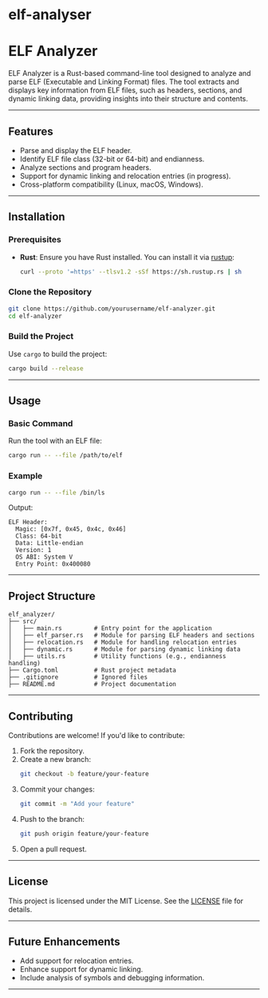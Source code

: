 # elf-analyser
# ELF Analyzer

ELF Analyzer is a Rust-based command-line tool designed to analyze and parse ELF (Executable and Linking Format) files. The tool extracts and displays key information from ELF files, such as headers, sections, and dynamic linking data, providing insights into their structure and contents.

---

## Features
- Parse and display the ELF header.
- Identify ELF file class (32-bit or 64-bit) and endianness.
- Analyze sections and program headers.
- Support for dynamic linking and relocation entries (in progress).
- Cross-platform compatibility (Linux, macOS, Windows).

---

## Installation

### Prerequisites
- **Rust**: Ensure you have Rust installed. You can install it via [rustup](https://rustup.rs/):
  ```bash
  curl --proto '=https' --tlsv1.2 -sSf https://sh.rustup.rs | sh
  ```

### Clone the Repository
```bash
git clone https://github.com/yourusername/elf-analyzer.git
cd elf-analyzer
```

### Build the Project
Use `cargo` to build the project:
```bash
cargo build --release
```

---

## Usage

### Basic Command
Run the tool with an ELF file:
```bash
cargo run -- --file /path/to/elf
```

### Example
```bash
cargo run -- --file /bin/ls
```

Output:
```
ELF Header:
  Magic: [0x7f, 0x45, 0x4c, 0x46]
  Class: 64-bit
  Data: Little-endian
  Version: 1
  OS ABI: System V
  Entry Point: 0x400080
```

---

## Project Structure
```
elf_analyzer/
├── src/
│   ├── main.rs         # Entry point for the application
│   ├── elf_parser.rs   # Module for parsing ELF headers and sections
│   ├── relocation.rs   # Module for handling relocation entries
│   ├── dynamic.rs      # Module for parsing dynamic linking data
│   ├── utils.rs        # Utility functions (e.g., endianness handling)
├── Cargo.toml          # Rust project metadata
├── .gitignore          # Ignored files
├── README.md           # Project documentation
```

---

## Contributing

Contributions are welcome! If you'd like to contribute:
1. Fork the repository.
2. Create a new branch:
   ```bash
   git checkout -b feature/your-feature
   ```
3. Commit your changes:
   ```bash
   git commit -m "Add your feature"
   ```
4. Push to the branch:
   ```bash
   git push origin feature/your-feature
   ```
5. Open a pull request.

---

## License
This project is licensed under the MIT License. See the [LICENSE](LICENSE) file for details.

---

## Future Enhancements
- Add support for relocation entries.
- Enhance support for dynamic linking.
- Include analysis of symbols and debugging information.

---



